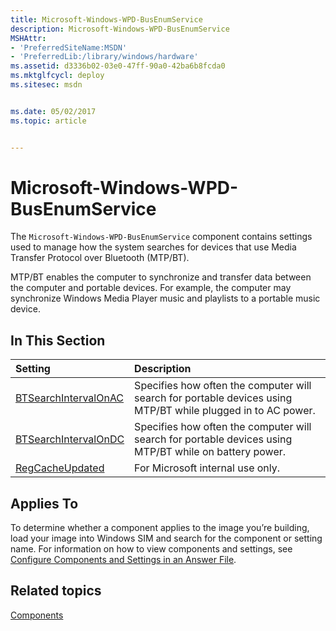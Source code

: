 ```yaml
---
title: Microsoft-Windows-WPD-BusEnumService
description: Microsoft-Windows-WPD-BusEnumService
MSHAttr:
- 'PreferredSiteName:MSDN'
- 'PreferredLib:/library/windows/hardware'
ms.assetid: d3336b02-03e0-47ff-90a0-42ba6b8fcda0
ms.mktglfcycl: deploy
ms.sitesec: msdn


ms.date: 05/02/2017
ms.topic: article


---
```

# Microsoft-Windows-WPD-BusEnumService

The `Microsoft-Windows-WPD-BusEnumService` component contains settings used to manage how the system searches for devices that use Media Transfer Protocol over Bluetooth (MTP/BT).

MTP/BT enables the computer to synchronize and transfer data between the computer and portable devices. For example, the computer may synchronize Windows Media Player music and playlists to a portable music device.

## In This Section

| Setting                 | Description                                                                           |
|:------------------------|:--------------------------------------------------------------------------------------|
| [BTSearchIntervalOnAC](microsoft-windows-wpd-busenumservice-btsearchintervalonac.md) | Specifies how often the computer will search for portable devices using MTP/BT while plugged in to AC power. |
| [BTSearchIntervalOnDC](microsoft-windows-wpd-busenumservice-btsearchintervalondc.md) | Specifies how often the computer will search for portable devices using MTP/BT while on battery power. |
| [RegCacheUpdated](microsoft-windows-wpd-busenumservice-regcacheupdated.md) | For Microsoft internal use only. |

## Applies To

To determine whether a component applies to the image you’re building, load your image into Windows SIM and search for the component or setting name. For information on how to view components and settings, see [Configure Components and Settings in an Answer File](https://docs.microsoft.com/en-us/windows-hardware/customize/desktop/wsim/configure-components-and-settings-in-an-answer-file).

## Related topics

[Components](components-b-unattend.md)
